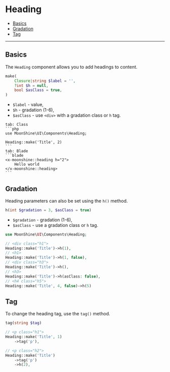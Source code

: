 # Heading

- [Basics](#basics)
- [Gradation](#gradation)
- [Tag](#custom-tag)

---

<a name="basics"></a>
## Basics

The `Heading` component allows you to add headings to content.

```php
make(
    Closure|string $label = '',
    ?int $h = null,
    bool $asClass = true,
)
```

- `$label` - value,
- `$h` - gradation (1-6),
- `$asClass` - use `<div>` with a gradation class or `h` tag.

~~~tabs
tab: Class
```php
use MoonShine\UI\Components\Heading;

Heading::make('Title', 2)
```
tab: Blade
```blade
<x-moonshine::heading h="2">
    Hello world
</x-moonshine::heading>
```
~~~

<a name="gradation"></a>
## Gradation

Heading parameters can also be set using the `h()` method.

```php
h(int $gradation = 3, $asClass = true)
```

- `$gradation` - gradation (1-6),
- `$asClass` - use a gradation class or `h` tag.

```php
use MoonShine\UI\Components\Heading;

// <div class="h1">
Heading::make('Title')->h(1),
// <h1>
Heading::make('Title')->h(1, false),
// <div class="h3">
Heading::make('Title')->h(),
// <h3>
Heading::make('Title')->h(asClass: false),
// <h4 class="h5">
Heading::make('Title', 4, false)->h(5)
```

<a name="custom-tag"></a>
## Tag

To change the heading tag, use the `tag()` method.

```php
tag(string $tag)
```

```php
// <p class="h1">
Heading::make('Title', 1)
    ->tag('p'),

// <p class="h2">
Heading::make('Title')
    ->tag('p')
    ->h(2),
```
